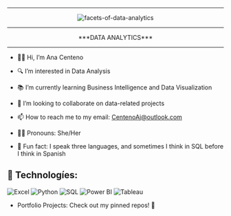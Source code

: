 


<div align="center">
  <hr>
  
 ![facets-of-data-analytics](https://github.com/user-attachments/assets/16c9cc1e-ede3-4cba-b3ef-7861ca5fa8fb)

  <hr>
</div>



<div align="center">
 ***DATA ANALYTICS*** 
 <hr>
</div>

- 🙋‍♀️ Hi, I’m Ana Centeno
  
- 🔍 I’m interested in Data Analysis
  
- 📚 I’m currently learning Business Intelligence and Data Visualization
  
- 🤝 I’m looking to collaborate on data-related projects
  
- 📫 How to reach me to my email: CentenoAj@outlook.com
  
- 👩‍💼 Pronouns: She/Her
  
- 🧠 Fun fact: I speak three languages, and sometimes I think in SQL before I think in Spanish

 

## 🧰 Technologíes:

<p align="left">
  <img src="https://img.icons8.com/color/48/000000/microsoft-excel-2019.png" alt="Excel" />
  <img src="https://img.icons8.com/color/48/000000/python.png" alt="Python" />
  <img src="https://img.icons8.com/color/48/000000/sql.png" alt="SQL" />
  <img src="https://img.icons8.com/color/48/000000/power-bi.png" alt="Power BI" />
  <img src="https://img.icons8.com/color/48/000000/tableau-software.png" alt="Tableau" />
</p>












- Portfolio Projects: Check out my pinned repos! 📌

<!---
acenteno320/acenteno320 is a ✨ special ✨ repository because its `README.md` (this file) appears on your GitHub profile.
You can click the Preview link to take a look at your changes.
--->
